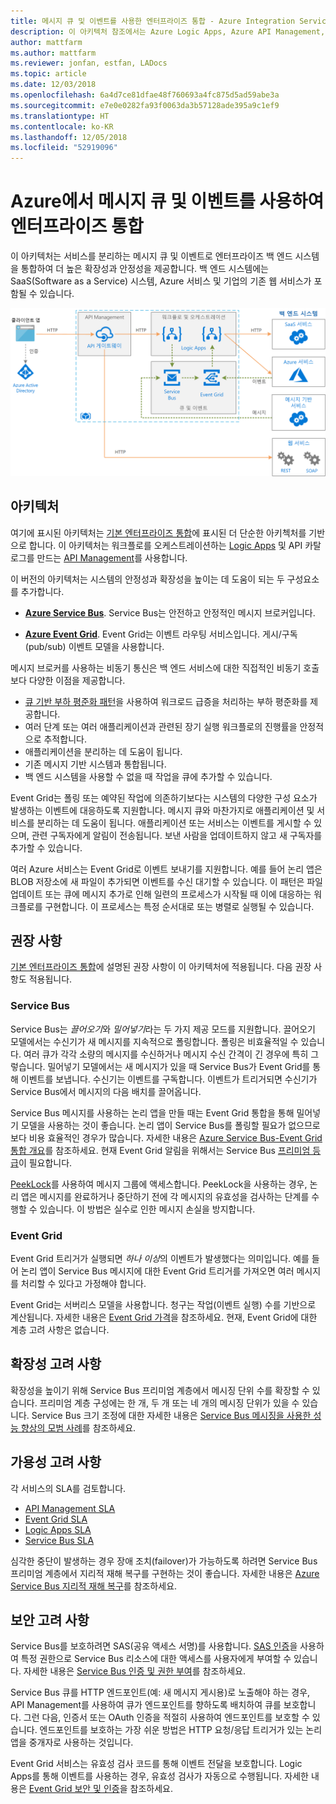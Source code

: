 ```yaml
---
title: 메시지 큐 및 이벤트를 사용한 엔터프라이즈 통합 - Azure Integration Services
description: 이 아키텍처 참조에서는 Azure Logic Apps, Azure API Management, Azure Service Bus 및 Azure Event Grid를 사용하여 엔터프라이즈 통합 패턴을 구현하는 방법을 보여줍니다.
author: mattfarm
ms.author: mattfarm
ms.reviewer: jonfan, estfan, LADocs
ms.topic: article
ms.date: 12/03/2018
ms.openlocfilehash: 6a4d7ce81dfae48f760693a4fc875d5ad59abe3a
ms.sourcegitcommit: e7e0e0282fa93f0063da3b57128ade395a9c1ef9
ms.translationtype: HT
ms.contentlocale: ko-KR
ms.lasthandoff: 12/05/2018
ms.locfileid: "52919096"
---
```

# <a name="enterprise-integration-on-azure-using-message-queues-and-events"></a>Azure에서 메시지 큐 및 이벤트를 사용하여 엔터프라이즈 통합

이 아키텍처는 서비스를 분리하는 메시지 큐 및 이벤트로 엔터프라이즈 백 엔드 시스템을 통합하여 더 높은 확장성과 안정성을 제공합니다. 백 엔드 시스템에는 SaaS(Software as a Service) 시스템, Azure 서비스 및 기업의 기존 웹 서비스가 포함될 수 있습니다.

![아키텍처 다이어그램 - 큐 및 이벤트와 엔터프라이즈 통합](./_images/enterprise-integration-queues-events.png)

## <a name="architecture"></a>아키텍처

여기에 표시된 아키텍처는 [기본 엔터프라이즈 통합][basic-enterprise-integration]에 표시된 더 단순한 아키첵처를 기반으로 합니다. 이 아키텍처는 워크플로를 오케스트레이션하는 [Logic Apps][logic-apps] 및 API 카탈로그를 만드는 [API Management][apim]를 사용합니다.

이 버전의 아키텍처는 시스템의 안정성과 확장성을 높이는 데 도움이 되는 두 구성요소를 추가합니다.

- **[Azure Service Bus][service-bus]**. Service Bus는 안전하고 안정적인 메시지 브로커입니다.  

- **[Azure Event Grid][event-grid]**. Event Grid는 이벤트 라우팅 서비스입니다. 게시/구독(pub/sub) 이벤트 모델을 사용합니다.

메시지 브로커를 사용하는 비동기 통신은 백 엔드 서비스에 대한 직접적인 비동기 호출보다 다양한 이점을 제공합니다.

- [큐 기반 부하 평준화 패턴](../../patterns/queue-based-load-leveling.md)을 사용하여 워크로드 급증을 처리하는 부하 평준화를 제공합니다.
- 여러 단계 또는 여러 애플리케이션과 관련된 장기 실행 워크플로의 진행률을 안정적으로 추적합니다.
- 애플리케이션을 분리하는 데 도움이 됩니다.
- 기존 메시지 기반 시스템과 통합됩니다.
- 백 엔드 시스템을 사용할 수 없을 때 작업을 큐에 추가할 수 있습니다.

Event Grid는 폴링 또는 예약된 작업에 의존하기보다는 시스템의 다양한 구성 요소가 발생하는 이벤트에 대응하도록 지원합니다. 메시지 큐와 마찬가지로 애플리케이션 및 서비스를 분리하는 데 도움이 됩니다. 애플리케이션 또는 서비스는 이벤트를 게시할 수 있으며, 관련 구독자에게 알림이 전송됩니다. 보낸 사람을 업데이트하지 않고 새 구독자를 추가할 수 있습니다.

여러 Azure 서비스는 Event Grid로 이벤트 보내기를 지원합니다. 예를 들어 논리 앱은 BLOB 저장소에 새 파일이 추가되면 이벤트를 수신 대기할 수 있습니다. 이 패턴은 파일 업데이트 또는 큐에 메시지 추가로 인해 일련의 프로세스가 시작될 때 이에 대응하는 워크플로를 구현합니다. 이 프로세스는 특정 순서대로 또는 병렬로 실행될 수 있습니다. 

## <a name="recommendations"></a>권장 사항

[기본 엔터프라이즈 통합][basic-enterprise-integration]에 설명된 권장 사항이 이 아키텍처에 적용됩니다. 다음 권장 사항도 적용됩니다.

### <a name="service-bus"></a>Service Bus 

Service Bus는 *끌어오기*와 *밀어넣기*라는 두 가지 제공 모드를 지원합니다. 끌어오기 모델에서는 수신기가 새 메시지를 지속적으로 폴링합니다. 폴링은 비효율적일 수 있습니다. 여러 큐가 각각 소량의 메시지를 수신하거나 메시지 수신 간격이 긴 경우에 특히 그렇습니다. 밀어넣기 모델에서는 새 메시지가 있을 때 Service Bus가 Event Grid를 통해 이벤트를 보냅니다. 수신기는 이벤트를 구독합니다. 이벤트가 트리거되면 수신기가 Service Bus에서 메시지의 다음 배치를 끌어옵니다. 

Service Bus 메시지를 사용하는 논리 앱을 만들 때는 Event Grid 통합을 통해 밀어넣기 모델을 사용하는 것이 좋습니다. 논리 앱이 Service Bus를 폴링할 필요가 없으므로 보다 비용 효율적인 경우가 많습니다. 자세한 내용은 [Azure Service Bus-Event Grid 통합 개요](/azure/service-bus-messaging/service-bus-to-event-grid-integration-concept)를 참조하세요. 현재 Event Grid 알림을 위해서는 Service Bus [프리미엄 등급](https://azure.microsoft.com/pricing/details/service-bus/)이 필요합니다.

[PeekLock](/azure/service-bus-messaging/service-bus-messaging-overview#queues)를 사용하여 메시지 그룹에 액세스합니다. PeekLock을 사용하는 경우, 논리 앱은 메시지를 완료하거나 중단하기 전에 각 메시지의 유효성을 검사하는 단계를 수행할 수 있습니다. 이 방법은 실수로 인한 메시지 손실을 방지합니다.

### <a name="event-grid"></a>Event Grid 

Event Grid 트리거가 실행되면 *하나 이상*의 이벤트가 발생했다는 의미입니다. 예를 들어 논리 앱이 Service Bus 메시지에 대한 Event Grid 트리거를 가져오면 여러 메시지를 처리할 수 있다고 가정해야 합니다.

Event Grid는 서버리스 모델을 사용합니다. 청구는 작업(이벤트 실행) 수를 기반으로 계산됩니다. 자세한 내용은 [Event Grid 가격](https://azure.microsoft.com/pricing/details/event-grid/)을 참조하세요. 현재, Event Grid에 대한 계층 고려 사항은 없습니다.

## <a name="scalability-considerations"></a>확장성 고려 사항

확장성을 높이기 위해 Service Bus 프리미엄 계층에서 메시징 단위 수를 확장할 수 있습니다. 프리미엄 계층 구성에는 한 개, 두 개 또는 네 개의 메시징 단위가 있을 수 있습니다. Service Bus 크기 조정에 대한 자세한 내용은 [Service Bus 메시징을 사용한 성능 향상의 모범 사례](/azure/service-bus-messaging/service-bus-performance-improvements)를 참조하세요.

## <a name="availability-considerations"></a>가용성 고려 사항

각 서비스의 SLA를 검토합니다.

- [API Management SLA][apim-sla]
- [Event Grid SLA][event-grid-sla]
- [Logic Apps SLA][logic-apps-sla]
- [Service Bus SLA][sb-sla]

심각한 중단이 발생하는 경우 장애 조치(failover)가 가능하도록 하려면 Service Bus 프리미엄 계층에서 지리적 재해 복구를 구현하는 것이 좋습니다. 자세한 내용은 [Azure Service Bus 지리적 재해 복구](/azure/service-bus-messaging/service-bus-geo-dr)를 참조하세요.

## <a name="security-considerations"></a>보안 고려 사항

Service Bus를 보호하려면 SAS(공유 액세스 서명)를 사용합니다. [SAS 인증](/azure/service-bus-messaging/service-bus-sas)을 사용하여 특정 권한으로 Service Bus 리소스에 대한 액세스를 사용자에게 부여할 수 있습니다. 자세한 내용은 [Service Bus 인증 및 권한 부여](/azure/service-bus-messaging/service-bus-authentication-and-authorization)를 참조하세요.

Service Bus 큐를 HTTP 엔드포인트(예: 새 메시지 게시용)로 노출해야 하는 경우, API Management를 사용하여 큐가 엔드포인트를 향하도록 배치하여 큐를 보호합니다. 그런 다음, 인증서 또는 OAuth 인증을 적절히 사용하여 엔드포인트를 보호할 수 있습니다. 엔드포인트를 보호하는 가장 쉬운 방법은 HTTP 요청/응답 트리거가 있는 논리 앱을 중개자로 사용하는 것입니다.

Event Grid 서비스는 유효성 검사 코드를 통해 이벤트 전달을 보호합니다. Logic Apps를 통해 이벤트를 사용하는 경우, 유효성 검사가 자동으로 수행됩니다. 자세한 내용은 [Event Grid 보안 및 인증](/azure/event-grid/security-authentication)을 참조하세요.


[apim]: /azure/api-management
[apim-sla]: https://azure.microsoft.com/support/legal/sla/api-management/
[event-grid]: /azure/event-grid/
[event-grid-sla]: https://azure.microsoft.com/support/legal/sla/event-grid
[logic-apps]: /azure/logic-apps/logic-apps-overview
[logic-apps-sla]: https://azure.microsoft.com/support/legal/sla/logic-apps
[sb-sla]: https://azure.microsoft.com/support/legal/sla/service-bus/
[service-bus]: /azure/service-bus-messaging/
[basic-enterprise-integration]: ./basic-enterprise-integration.md